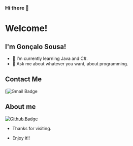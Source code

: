### Hi there 👋

# Welcome!

## I'm Gonçalo Sousa!


- 🌱 I’m currently learning Java and C#.
- 💬 Ask me about whatever you want, about programming.
## Contact Me
[![Gmail Badge](https://img.shields.io/badge/Gmail-D14836?style=for-the-badge&logo=gmail&logoColor=white&goncalogsd@gmail.com)

## About me

[![Github Badge](https://img.shields.io/badge/-Github-000?style=flat-square&logo=Github&logoColor=white&link=https://github.com/Mastergs95)](https://github.com/Mastergs95)





- Thanks for visiting.

- Enjoy it!!
